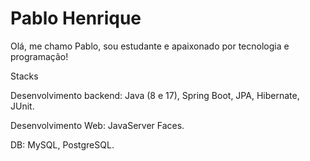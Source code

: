 # Pablo Henrique

Olá, me chamo Pablo, sou estudante e apaixonado por tecnologia e programação!

Stacks

Desenvolvimento backend: Java (8 e 17), Spring Boot, JPA, Hibernate, JUnit.

Desenvolvimento Web: JavaServer Faces.

DB: MySQL, PostgreSQL.

